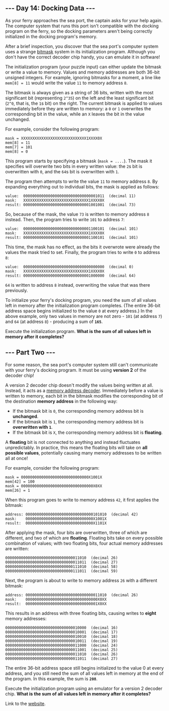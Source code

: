 ## --- Day 14: Docking Data ---
As your ferry approaches the sea port, the captain asks for your help again. The computer system that 
runs this port isn't compatible with the docking program on the ferry, so the docking parameters aren't 
being correctly initialized in the docking program's memory.

After a brief inspection, you discover that the sea port's computer system uses a strange 
[bitmask](https://en.wikipedia.org/wiki/Mask_(computing)) system in its initialization program. 
Although you don't have the correct decoder chip handy, you can emulate it in software!

The initialization program (your puzzle input) can either update the bitmask or write a value to memory. 
Values and memory addresses are both 36-bit unsigned integers. For example, ignoring bitmasks for a moment, 
a line like `mem[8] = 11` would write the value `11` to memory address `8`.

The bitmask is always given as a string of 36 bits, written with the most significant bit (representing `2^35`) 
on the left and the least significant bit (`2^0`, that is, the `1`s bit) on the right. The current bitmask is 
applied to values immediately before they are written to memory: a `0` or `1` overwrites the corresponding bit in 
the value, while an `X` leaves the bit in the value unchanged.

For example, consider the following program:
```
mask = XXXXXXXXXXXXXXXXXXXXXXXXXXXXX1XXXX0X
mem[8] = 11
mem[7] = 101
mem[8] = 0
```
This program starts by specifying a bitmask (`mask = ....`). The mask it specifies will overwrite two bits 
in every written value: the `2`s bit is overwritten with `0`, and the `64`s bit is overwritten with `1`.

The program then attempts to write the value `11` to memory address `8`. By expanding everything out to individual 
bits, the mask is applied as follows:
```
value:  000000000000000000000000000000001011  (decimal 11)
mask:   XXXXXXXXXXXXXXXXXXXXXXXXXXXXX1XXXX0X
result: 000000000000000000000000000001001001  (decimal 73)
```
So, because of the mask, the value `73` is written to memory address `8` instead. Then, the program tries to write 
`101` to address `7`:
```
value:  000000000000000000000000000001100101  (decimal 101)
mask:   XXXXXXXXXXXXXXXXXXXXXXXXXXXXX1XXXX0X
result: 000000000000000000000000000001100101  (decimal 101)
```
This time, the mask has no effect, as the bits it overwrote were already the values the mask tried to set. 
Finally, the program tries to write `0` to address `8`:
```
value:  000000000000000000000000000000000000  (decimal 0)
mask:   XXXXXXXXXXXXXXXXXXXXXXXXXXXXX1XXXX0X
result: 000000000000000000000000000001000000  (decimal 64)
```
`64` is written to address `8` instead, overwriting the value that was there previously.

To initialize your ferry's docking program, you need the sum of all values left in memory after the 
initialization program completes. (The entire 36-bit address space begins initialized to the value `0` 
at every address.) In the above example, only two values in memory are not zero - `101` (at address `7`) 
and `64` (at address `8`) - producing a sum of **`165`**.

Execute the initialization program. **What is the sum of all values left in memory after it completes?**


## --- Part Two ---
For some reason, the sea port's computer system still can't communicate with your ferry's docking program. 
It must be using **version 2** of the decoder chip!

A version 2 decoder chip doesn't modify the values being written at all. Instead, it acts as a [memory address 
decoder](https://www.youtube.com/watch?v=PvfhANgLrm4). Immediately before a value is written to memory, each 
bit in the bitmask modifies the corresponding bit of the destination **memory address** in the following way:

 * If the bitmask bit is `0`, the corresponding memory address bit is **unchanged**.
 * If the bitmask bit is `1`, the corresponding memory address bit is **overwritten with `1`**.
 * If the bitmask bit is `X`, the corresponding memory address bit is **floating**.

A **floating** bit is not connected to anything and instead fluctuates unpredictably. In practice, this means 
the floating bits will take on **all possible values**, potentially causing many memory addresses to be written 
all at once!

For example, consider the following program:
```
mask = 000000000000000000000000000000X1001X
mem[42] = 100
mask = 00000000000000000000000000000000X0XX
mem[26] = 1
```
When this program goes to write to memory address `42`, it first applies the bitmask:
```
address: 000000000000000000000000000000101010  (decimal 42)
mask:    000000000000000000000000000000X1001X
result:  000000000000000000000000000000X1101X
```
After applying the mask, four bits are overwritten, three of which are different, and two of which are **floating**. 
Floating bits take on every possible combination of values; with two floating bits, four actual memory addresses 
are written:
```
000000000000000000000000000000011010  (decimal 26)
000000000000000000000000000000011011  (decimal 27)
000000000000000000000000000000111010  (decimal 58)
000000000000000000000000000000111011  (decimal 59)
```
Next, the program is about to write to memory address `26` with a different bitmask:
```
address: 000000000000000000000000000000011010  (decimal 26)
mask:    00000000000000000000000000000000X0XX
result:  00000000000000000000000000000001X0XX
```
This results in an address with three floating bits, causing writes to **eight** memory addresses:
```
000000000000000000000000000000010000  (decimal 16)
000000000000000000000000000000010001  (decimal 17)
000000000000000000000000000000010010  (decimal 18)
000000000000000000000000000000010011  (decimal 19)
000000000000000000000000000000011000  (decimal 24)
000000000000000000000000000000011001  (decimal 25)
000000000000000000000000000000011010  (decimal 26)
000000000000000000000000000000011011  (decimal 27)
```
The entire 36-bit address space still begins initialized to the value 0 at every address, and you still 
need the sum of all values left in memory at the end of the program. In this example, the sum is **`208`**.

Execute the initialization program using an emulator for a version 2 decoder chip. **What is the sum of all 
values left in memory after it completes?**

Link to the [website](https://adventofcode.com/2020/day/14).
